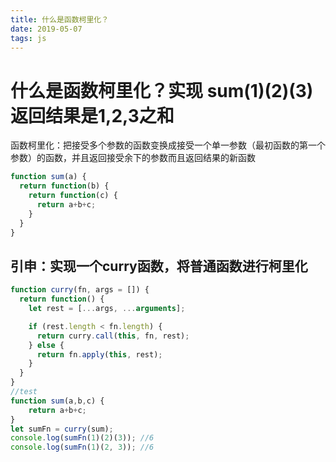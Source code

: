 ```yaml
---
title: 什么是函数柯里化？
date: 2019-05-07
tags: js
---
```


# 什么是函数柯里化？实现 sum(1)(2)(3) 返回结果是1,2,3之和

函数柯里化：把接受多个参数的函数变换成接受一个单一参数（最初函数的第一个参数）的函数，并且返回接受余下的参数而且返回结果的新函数

``` js
function sum(a) {
  return function(b) {
    return function(c) {
      return a+b+c;
    }
  }
}
```

## 引申：实现一个curry函数，将普通函数进行柯里化

``` js
function curry(fn, args = []) {
  return function() {
    let rest = [...args, ...arguments];

    if (rest.length < fn.length) {
      return curry.call(this, fn, rest);
    } else {
      return fn.apply(this, rest);
    }
  }
}
//test
function sum(a,b,c) {
    return a+b+c;
}
let sumFn = curry(sum);
console.log(sumFn(1)(2)(3)); //6
console.log(sumFn(1)(2, 3)); //6
```